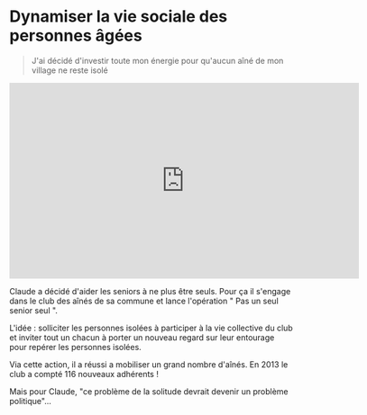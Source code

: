 # Dynamiser la vie sociale des personnes âgées

> J'ai décidé d'investir toute mon énergie pour qu'aucun aîné de mon village ne reste isolé

<iframe src="https://player.vimeo.com/video/126929345" width="620" height="348" frameborder="0" webkitallowfullscreen mozallowfullscreen allowfullscreen></iframe>

Claude a décidé d'aider les seniors à ne plus être seuls. Pour ça il s'engage dans le club des aînés de sa commune et lance l'opération " Pas un seul senior seul ".

L'idée : solliciter les personnes isolées à participer à la vie collective du club et inviter tout un chacun à porter un nouveau regard sur leur entourage pour repérer les personnes isolées.

Via cette action, il a réussi a mobiliser un grand nombre d'aînés. En 2013 le club a compté 116 nouveaux adhérents !

Mais pour Claude, "ce problème de la solitude devrait devenir un problème politique"...
